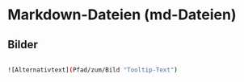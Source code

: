 
# Markdown-Dateien (md-Dateien)


## Bilder


```` bash

![Alternativtext](Pfad/zum/Bild "Tooltip-Text")

````


